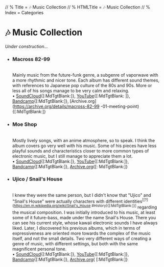 // % Title = 🎶 Music Collection
// % HTMLTitle = <span class="twa twa-🎶"><span>🎶</span></span> Music Collection
// % Index = Categories

# <span class="twa twa-🎶"><span>🎶</span></span> Music Collection

_Under construction..._

- <span><h3>Macross 82-99</h3></span>  
Mainly music from the future-funk genre, a subgenre of vaporwave with a more rhythmic and nicer tone. Each album has different sound themes, with references to Japanese pop culture of the 80s and 90s. More or less all of his songs manage to be very calm and relaxing.  
	• [SoundCloud](https://soundcloud.com/macross-82-99){[:MdTgtBlank:]}, [YouTube](https://www.youtube.com/channel/UCYIQZpv7Jv9GImzgknNZNPA){[:MdTgtBlank: ]}, [Bandcamp](https://macross82-99.bandcamp.com/music){[:MdTgtBlank:]}, [Archive.org](https://archive.org/details/macross-82-99 -01-meeting-point){[:MdTgtBlank:]}

- <span><h3>Moe Shop</h3></span>  
Mostly lively songs, with an anime atmosphere, so to speak. I think the album covers go very well with his music. Some of his pieces have less playful sounds and characteristics closer to more common types of electronic music, but I still manage to appreciate them a lot.  
	• [SoundCloud](https://soundcloud.com/moeshop){[:MdTgtBlank:]}, [YouTube](https://invidious.nerdvpn.de/channel/UCcKTRoHPP2hPaom63QGaiBw){[:MdTgtBlank:]}, [ Bandcamp](https://moeshop.bandcamp.com/music){[:MdTgtBlank:]}, [Archive.org](https://archive.org/details/Moe-Shop-Full-Discography){[: MdTgtBlank:]}

- <span><h3>Ujico / Snail's House</h3></span>  
I knew they were the same person, but I didn't know that "Ujico" and "Snail's House" were actually characters with different identities<sup>[[?](https://en.m.wikipedia.org/wiki/Snail's_House #History){[:MdTgtBlank:]}]</sup> regarding the musical composition. I was initially introduced to his music, at least some of it future-bass, made under the name Snail's House. There you can see his current style, whose kawaii electronic sounds I have always liked. Later, I discovered his previous albums, which in terms of expressiveness are oriented more towards the complex of the music itself, and not the small details. Two very different ways of creating a genre of music, with different settings, but both with the same magnificent personal tone.  
	• [SoundCloud](https://soundcloud.com/ujico){[:MdTgtBlank:]}, [YouTube](https://www.youtube.com/channel/UCYxBY8mhJ7R2rMIcQ28H_Zw){[:MdTgtBlank:]}, [ Bandcamp](https://0101.bandcamp.com/music){[:MdTgtBlank:]}, [Archive.org](https://archive.org/details/ujico-snails-house-full-discography){ [:MdTgtBlank:]}